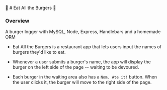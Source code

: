 :hamburger: # Eat All the Burgers :hamburger:

### Overview

A burger logger with MySQL, Node, Express, Handlebars and a homemade ORM

* Eat All the Burgers is a restaurant app that lets users input the names of burgers they'd like to eat.

* Whenever a user submits a burger's name, the app will display the burger on the left side of the page -- waiting to be devoured.

* Each burger in the waiting area also has a `Nom. Ate it!` button. When the user clicks it, the burger will move to the right side of the page.


